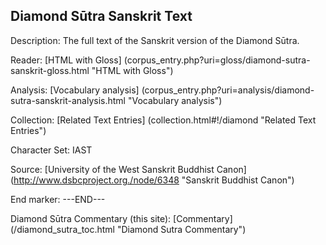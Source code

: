 ## Diamond Sūtra Sanskrit Text

Description: The full text of the Sanskrit version of the Diamond Sūtra.

Reader: [HTML with Gloss] (corpus_entry.php?uri=gloss/diamond-sutra-sanskrit-gloss.html "HTML with Gloss")

Analysis: [Vocabulary analysis] (corpus_entry.php?uri=analysis/diamond-sutra-sanskrit-analysis.html "Vocabulary analysis")

Collection: [Related Text Entries] (collection.html#!/diamond "Related Text Entries")

Character Set: IAST

Source: [University of the West Sanskrit Buddhist Canon] (http://www.dsbcproject.org./node/6348 "Sanskrit Buddhist Canon")

End marker: ---END---

Diamond Sūtra Commentary (this site): [Commentary] (/diamond_sutra_toc.html "Diamond Sutra Commentary")

